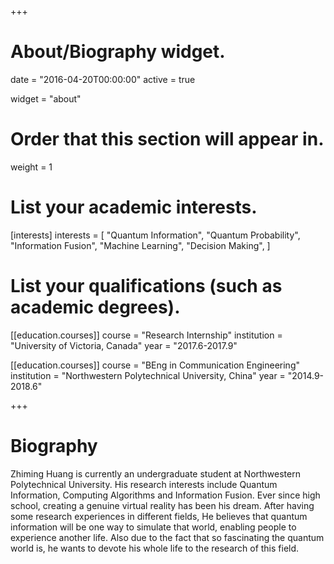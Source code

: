 +++
# About/Biography widget.

date = "2016-04-20T00:00:00"
active = true

widget = "about"

# Order that this section will appear in.
weight = 1

# List your academic interests.
[interests]
  interests = [
    "Quantum Information",
    "Quantum Probability",
    "Information Fusion",
    "Machine Learning",
    "Decision Making",
  ]

# List your qualifications (such as academic degrees).

[[education.courses]]
  course = "Research Internship"
  institution = "University of Victoria, Canada"
  year = "2017.6-2017.9"

[[education.courses]]
  course = "BEng in Communication Engineering"
  institution = "Northwestern Polytechnical University, China"
  year = "2014.9-2018.6"

+++

# Biography

Zhiming Huang is currently an undergraduate student at Northwestern Polytechnical University. His research interests include Quantum Information, Computing Algorithms and Information Fusion. Ever since high school, creating a genuine virtual reality has been his dream. After having some research experiences in different fields, He believes that quantum information will be one way to simulate that world, enabling people to experience another life. Also due to the fact that so fascinating the quantum world is, he wants to devote his whole life to the research of this field.
